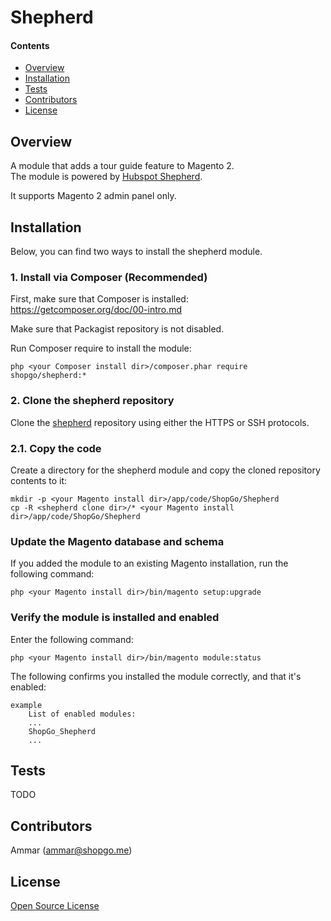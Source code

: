 Shepherd
========


#### Contents
*   [Overview](#over)
*   [Installation](#install)
*   [Tests](#tests)
*   [Contributors](#contrib)
*   [License](#lic)


## <a name="over"></a>Overview

A module that adds a tour guide feature to Magento 2.  
The module is powered by [Hubspot Shepherd](https://github.com/shipshapecode/shepherd).

It supports Magento 2 admin panel only.

## <a name="install"></a>Installation

Below, you can find two ways to install the shepherd module.

### 1. Install via Composer (Recommended)
First, make sure that Composer is installed: https://getcomposer.org/doc/00-intro.md

Make sure that Packagist repository is not disabled.

Run Composer require to install the module:

    php <your Composer install dir>/composer.phar require shopgo/shepherd:*

### 2. Clone the shepherd repository
Clone the <a href="https://github.com/shopgo-magento2/shepherd" target="_blank">shepherd</a> repository using either the HTTPS or SSH protocols.

### 2.1. Copy the code
Create a directory for the shepherd module and copy the cloned repository contents to it:

    mkdir -p <your Magento install dir>/app/code/ShopGo/Shepherd
    cp -R <shepherd clone dir>/* <your Magento install dir>/app/code/ShopGo/Shepherd

### Update the Magento database and schema
If you added the module to an existing Magento installation, run the following command:

    php <your Magento install dir>/bin/magento setup:upgrade

### Verify the module is installed and enabled
Enter the following command:

    php <your Magento install dir>/bin/magento module:status

The following confirms you installed the module correctly, and that it's enabled:

    example
        List of enabled modules:
        ...
        ShopGo_Shepherd
        ...

## <a name="tests"></a>Tests

TODO

## <a name="contrib"></a>Contributors

Ammar (<ammar@shopgo.me>)

## <a name="lic"></a>License

[Open Source License](LICENSE.txt)
